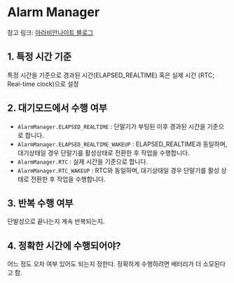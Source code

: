 # Alarm Manager

참고 링크: [아라비안나이트 블로그](http://arabiannight.tistory.com/entry/%EC%95%88%EB%93%9C%EB%A1%9C%EC%9D%B4%EB%93%9CAndroid-dd)

## 1. 특정 시간 기준

특정 시간을 기준으로 경과된 시간(ELAPSED_REALTIME) 혹은 실제 시간 (RTC; Real-time clock)으로 설정

## 2. 대기모드에서 수행 여부

- `AlarmManager.ELAPSED_REALTIME` : 단말기가 부팅된 이후 경과된 시간을 기준으로 합니다.
- `AlarmManager.ELAPSED_REALTIME_WAKEUP` : ELAPSED_REALTIME과 동일하며, 대기상태일 경우 단말기를 활성상태로 전환한 후 작업을 수행합니다.
- `AlarmManager.RTC` : 실제 시간을 기준으로 합니다.
- `AlarmManager.RTC_WAKEUP` : RTC와 동일하며, 대기상태일 경우 단말기를 활성 상태로 전환한 후 작업을 수행합니다.

## 3. 반복 수행 여부

단발성으로 끝나는지 계속 반복되는지.

## 4. 정확한 시간에 수행되어야?

어느 정도 오차 여부 있어도 되는지 정한다. 정확하게 수행하려면 배터리가 더 소모된다고 함.

